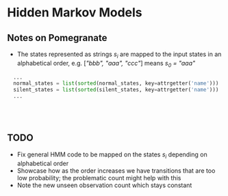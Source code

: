 # Hidden Markov Models

## Notes on Pomegranate

* The states represented as strings _s<sub>i</sub>_ are mapped to the input states in an alphabetical order, e.g. [_"bbb", "aaa", "ccc"_] means _s<sub>0</sub> = "aaa"_

```python
  ...
  normal_states = list(sorted(normal_states, key=attrgetter('name')))
  silent_states = list(sorted(silent_states, key=attrgetter('name')))
  ...
```
<br><br/>
## TODO

* Fix general HMM code to be mapped on the states _s<sub>i</sub>_ depending on alphabetical order
* Showcase how as the order increases we have transitions that are too low probability; the problematic count might help with this
* Note the new unseen observation count which stays constant
